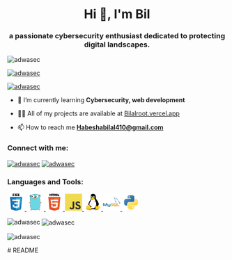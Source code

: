 <h1 align="center">Hi 👋, I'm Bil</h1>
<h3 align="center">a passionate cybersecurity enthusiast dedicated to protecting digital landscapes.</h3>

<p align="left"> <img src="https://komarev.com/ghpvc/?username=adwasec&label=Profile%20views&color=0e75b6&style=flat" alt="adwasec" /> </p>

<p align="left"> <a href="https://github.com/ryo-ma/github-profile-trophy"><img src="https://github-profile-trophy.vercel.app/?username=adwasec" alt="adwasec" /></a> </p>

<p align="left"> <a href="https://twitter.com/adwasec" target="blank"><img src="https://img.shields.io/twitter/follow/adwasec?logo=twitter&style=for-the-badge" alt="adwasec" /></a> </p>

- 🌱 I’m currently learning **Cybersecurity, web development**

- 👨‍💻 All of my projects are available at [Bilalroot.vercel.app](Bilalroot.vercel.app)

- 📫 How to reach me **Habeshabilal410@gmail.com**

<h3 align="left">Connect with me:</h3>
<p align="left">
<a href="https://twitter.com/adwasec" target="blank"><img align="center" src="https://raw.githubusercontent.com/rahuldkjain/github-profile-readme-generator/master/src/images/icons/Social/twitter.svg" alt="adwasec" height="30" width="40" /></a>
<a href="https://www.youtube.com/c/adwasec" target="blank"><img align="center" src="https://raw.githubusercontent.com/rahuldkjain/github-profile-readme-generator/master/src/images/icons/Social/youtube.svg" alt="adwasec" height="30" width="40" /></a>
</p>

<h3 align="left">Languages and Tools:</h3>
<p align="left"> <a href="https://www.w3schools.com/css/" target="_blank" rel="noreferrer"> <img src="https://raw.githubusercontent.com/devicons/devicon/master/icons/css3/css3-original-wordmark.svg" alt="css3" width="40" height="40"/> </a> <a href="https://golang.org" target="_blank" rel="noreferrer"> <img src="https://raw.githubusercontent.com/devicons/devicon/master/icons/go/go-original.svg" alt="go" width="40" height="40"/> </a> <a href="https://www.w3.org/html/" target="_blank" rel="noreferrer"> <img src="https://raw.githubusercontent.com/devicons/devicon/master/icons/html5/html5-original-wordmark.svg" alt="html5" width="40" height="40"/> </a> <a href="https://developer.mozilla.org/en-US/docs/Web/JavaScript" target="_blank" rel="noreferrer"> <img src="https://raw.githubusercontent.com/devicons/devicon/master/icons/javascript/javascript-original.svg" alt="javascript" width="40" height="40"/> </a> <a href="https://www.linux.org/" target="_blank" rel="noreferrer"> <img src="https://raw.githubusercontent.com/devicons/devicon/master/icons/linux/linux-original.svg" alt="linux" width="40" height="40"/> </a> <a href="https://www.mysql.com/" target="_blank" rel="noreferrer"> <img src="https://raw.githubusercontent.com/devicons/devicon/master/icons/mysql/mysql-original-wordmark.svg" alt="mysql" width="40" height="40"/> </a> <a href="https://www.python.org" target="_blank" rel="noreferrer"> <img src="https://raw.githubusercontent.com/devicons/devicon/master/icons/python/python-original.svg" alt="python" width="40" height="40"/> </a> </p>

<p><img align="left" src="https://github-readme-stats.vercel.app/api/top-langs?username=adwasec&show_icons=true&locale=en&layout=compact" alt="adwasec" /></p>

<p>&nbsp;<img align="center" src="https://github-readme-stats.vercel.app/api?username=adwasec&show_icons=true&locale=en" alt="adwasec" /></p>

<p><img align="center" src="https://github-readme-streak-stats.herokuapp.com/?user=adwasec&" alt="adwasec" /></p>
# README
